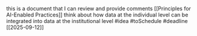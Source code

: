 this is a document that I can review and provide comments 
[[Principles for AI-Enabled Practices]] think about how data at the individual level can be integrated into data at the institutional level #idea  #toSchedule  #deadline [[2025-09-12]] 
